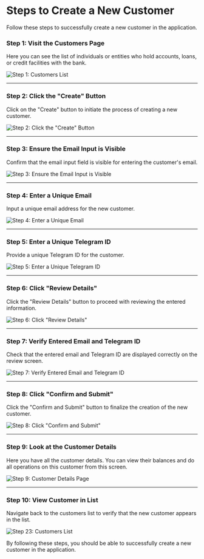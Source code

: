 # Steps to Create a New Customer

Follow these steps to successfully create a new customer in the application.

### Step 1: Visit the Customers Page
Here you can see the list of individuals or entities who hold accounts, loans, or credit facilities with the bank.

![Step 1: Customers List](./screenshots/customers.cy.ts/2_list_all_customers.png)

---

### Step 2: Click the "Create" Button
Click on the "Create" button to initiate the process of creating a new customer.

![Step 2: Click the "Create" Button](./screenshots/customers.cy.ts/3_click_create_button.png)

---

### Step 3: Ensure the Email Input is Visible
Confirm that the email input field is visible for entering the customer's email.

![Step 3: Ensure the Email Input is Visible](./screenshots/customers.cy.ts/4_verify_email_input_visible.png)

---

### Step 4: Enter a Unique Email
Input a unique email address for the new customer.

![Step 4: Enter a Unique Email](./screenshots/customers.cy.ts/5_enter_email.png)

---

### Step 5: Enter a Unique Telegram ID
Provide a unique Telegram ID for the customer.

![Step 5: Enter a Unique Telegram ID](./screenshots/customers.cy.ts/6_enter_telegram_id.png)

---

### Step 6: Click "Review Details"
Click the "Review Details" button to proceed with reviewing the entered information.

![Step 6: Click "Review Details"](./screenshots/customers.cy.ts/7_click_review_details.png)

---

### Step 7: Verify Entered Email and Telegram ID
Check that the entered email and Telegram ID are displayed correctly on the review screen.

![Step 7: Verify Entered Email and Telegram ID](./screenshots/customers.cy.ts/8_verify_details.png)

---

### Step 8: Click "Confirm and Submit"
Click the "Confirm and Submit" button to finalize the creation of the new customer.

![Step 8: Click "Confirm and Submit"](./screenshots/customers.cy.ts/9_click_confirm_submit.png)

---

### Step 9: Look at the Customer Details
Here you have all the customer details. You can view their balances and do all operations on this customer from this screen.

![Step 9: Customer Details Page](./screenshots/customers.cy.ts/10_verify_email.png)

---

### Step 10: View Customer in List
Navigate back to the customers list to verify that the new customer appears in the list.

![Step 23: Customers List](./screenshots/customers.cy.ts/11_verify_customer_in_list.png)

By following these steps, you should be able to successfully create a new customer in the application.
